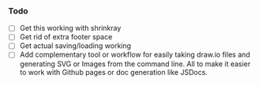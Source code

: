 ### Todo
 - [ ] Get this working with shrinkray
 - [ ] Get rid of extra footer space
 - [ ] Get actual saving/loading working
 - [ ] Add complementary tool or workflow for easily taking draw.io files and
       generating SVG or Images from the command line. All to make it easier to
	   work with Github pages or doc generation like JSDocs.
